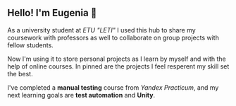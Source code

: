 ## Hello! I'm Eugenia 👋

As a university student at *ETU "LETI"* I used this hub to share my coursework with professors as well to collaborate on group projects with fellow students.

Now I'm using it to store personal projects as I learn by myself and with the help of online courses.
In pinned are the projects I feel resperent my skill set the best.

I've completed a **manual testing** course from *Yandex Practicum*, and my next learning goals are **test automation** and **Unity**.
